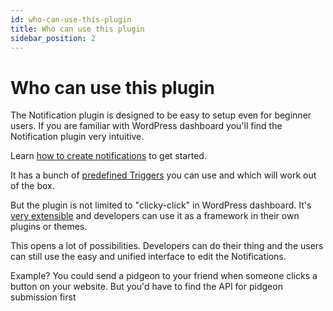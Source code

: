 ```yaml
---
id: who-can-use-this-plugin
title: Who can use this plugin
sidebar_position: 2
---
```


# Who can use this plugin

The Notification plugin is designed to be easy to setup even for beginner users. If you are familiar with WordPress dashboard you'll find the Notification plugin very intuitive.

Learn [how to create notifications](./how-to-create-notifications) to get started.

It has a bunch of [predefined Triggers](../developer/triggers/default-triggers) you can use and which will work out of the box.

But the plugin is not limited to "clicky-click" in WordPress dashboard. It's [very extensible](../developer/general/extension-possibilities) and developers can use it as a framework in their own plugins or themes.

This opens a lot of possibilities. Developers can do their thing and the users can still use the easy and unified interface to edit the Notifications.

Example? You could send a pidgeon to your friend when someone clicks a button on your website. But you'd have to find the API for pidgeon submission first 

